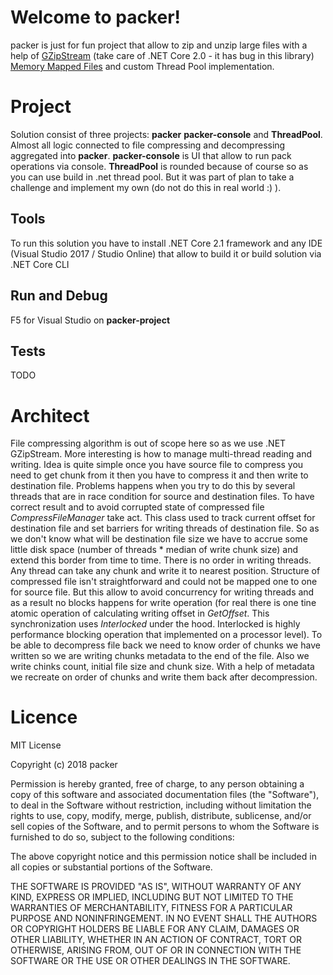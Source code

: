 # Welcome to packer!
packer is just for fun project that allow to zip and unzip large files with a help of [GZipStream](https://msdn.microsoft.com/ru-ru/library/system.io.compression.gzipstream%28v=vs.110%29.aspx) (take care of .NET Core 2.0 - it has bug in this library) [Memory Mapped Files](https://en.wikipedia.org/wiki/Memory-mapped_file) and custom Thread Pool implementation.

# Project
Solution consist of three projects: **packer** **packer-console** and **ThreadPool**.
Almost all logic connected to file compressing and decompressing aggregated into **packer**. **packer-console** is UI that allow to run pack operations via console. **ThreadPool** is rounded because of course so as you can use build in .net thread pool. But it was part of plan to take a challenge and implement my own (do not do this in real world :) ).
## Tools
To run this solution you have to install .NET Core 2.1 framework and any IDE (Visual Studio 2017 / Studio Online) that allow to build it or build solution via .NET Core CLI
## Run and Debug
F5 for Visual Studio on **packer-project** 
## Tests
TODO

# Architect
File compressing algorithm is out of scope here so as we use .NET GZipStream. More interesting is how to manage multi-thread reading and writing. Idea is quite simple once you have source file to compress you need to get chunk from it then you have to compress it and then write to destination file. 
Problems happens when you try to do this by several threads that are in race condition for source and destination files. To have correct result and to avoid corrupted state of compressed file *CompressFileManager* take act. This class used to track current offset for destination file and set barriers for writing threads of destination file. So as we don't know what will be destination file size we have to accrue some little disk space (number of threads * median of write chunk size) and extend this border from time to time. 
There is no order in writing threads. Any thread can take any chunk and write it to nearest position. Structure of compressed file isn't straightforward and could not be mapped one to one for source file. But this allow to avoid concurrency for writing threads and as a result no blocks happens for write operation (for real there is one tine atomic operation of calculating writing offset in *GetOffset*. This synchronization uses *Interlocked* under the hood.  Interlocked is highly performance blocking operation that implemented on a processor level).
To be able to decompress file back we need to know order of chunks we have written so we are writing chunks metadata to the end of the file. Also we write chinks count, initial file size and chunk size. With a help of metadata we recreate on order of chunks and write them back after decompression.

# Licence
MIT License

Copyright (c) 2018 packer

Permission is hereby granted, free of charge, to any person obtaining a copy
of this software and associated documentation files (the "Software"), to deal
in the Software without restriction, including without limitation the rights
to use, copy, modify, merge, publish, distribute, sublicense, and/or sell
copies of the Software, and to permit persons to whom the Software is
furnished to do so, subject to the following conditions:

The above copyright notice and this permission notice shall be included in all
copies or substantial portions of the Software.

THE SOFTWARE IS PROVIDED "AS IS", WITHOUT WARRANTY OF ANY KIND, EXPRESS OR
IMPLIED, INCLUDING BUT NOT LIMITED TO THE WARRANTIES OF MERCHANTABILITY,
FITNESS FOR A PARTICULAR PURPOSE AND NONINFRINGEMENT. IN NO EVENT SHALL THE
AUTHORS OR COPYRIGHT HOLDERS BE LIABLE FOR ANY CLAIM, DAMAGES OR OTHER
LIABILITY, WHETHER IN AN ACTION OF CONTRACT, TORT OR OTHERWISE, ARISING FROM,
OUT OF OR IN CONNECTION WITH THE SOFTWARE OR THE USE OR OTHER DEALINGS IN THE
SOFTWARE.
